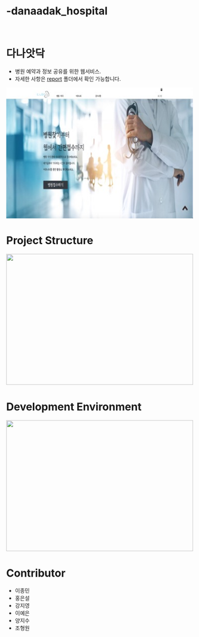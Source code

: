 # -danaadak_hospital

<br />

# 다나앗닥
- 병원 예약과 정보 공유를 위한 웹서비스.
- 자세한 사항은 [report] 폴더에서 확인 가능합니다.
<img src="/report/home.jpg" style="width: 500px; height: 350px" />

<br />

# Project Structure
<img src="/report/structure.jpg" style="width: 500px; height: 350px" />

<br />

# Development Environment
<img src="/report/enviroment.png" style="width: 500px; height: 350px" />

<br />

# Contributor
- 이종민
- 홍은설
- 강지영
- 이예은
- 양지수
- 조형원



[report]: <https://github.com/JongMinLee0/danaadak_hospital/tree/master/report>
